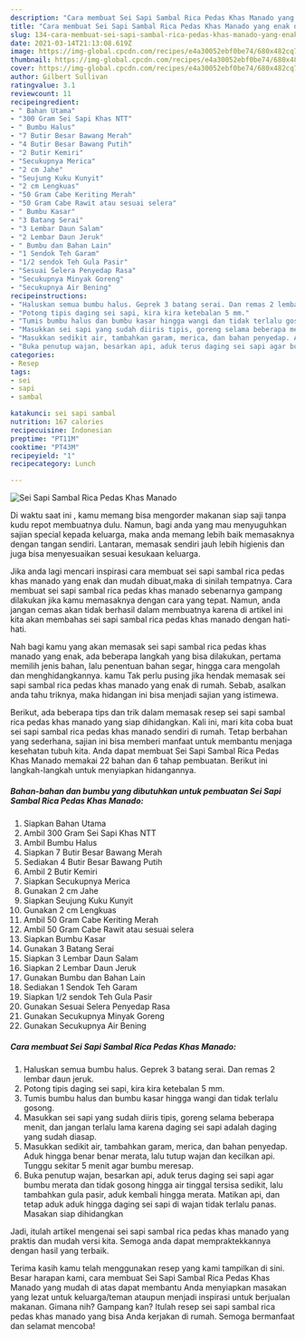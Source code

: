 ```yaml
---
description: "Cara membuat Sei Sapi Sambal Rica Pedas Khas Manado yang enak dan Mudah Dibuat"
title: "Cara membuat Sei Sapi Sambal Rica Pedas Khas Manado yang enak dan Mudah Dibuat"
slug: 134-cara-membuat-sei-sapi-sambal-rica-pedas-khas-manado-yang-enak-dan-mudah-dibuat
date: 2021-03-14T21:13:08.619Z
image: https://img-global.cpcdn.com/recipes/e4a30052ebf0be74/680x482cq70/sei-sapi-sambal-rica-pedas-khas-manado-foto-resep-utama.jpg
thumbnail: https://img-global.cpcdn.com/recipes/e4a30052ebf0be74/680x482cq70/sei-sapi-sambal-rica-pedas-khas-manado-foto-resep-utama.jpg
cover: https://img-global.cpcdn.com/recipes/e4a30052ebf0be74/680x482cq70/sei-sapi-sambal-rica-pedas-khas-manado-foto-resep-utama.jpg
author: Gilbert Sullivan
ratingvalue: 3.1
reviewcount: 11
recipeingredient:
- " Bahan Utama"
- "300 Gram Sei Sapi Khas NTT"
- " Bumbu Halus"
- "7 Butir Besar Bawang Merah"
- "4 Butir Besar Bawang Putih"
- "2 Butir Kemiri"
- "Secukupnya Merica"
- "2 cm Jahe"
- "Seujung Kuku Kunyit"
- "2 cm Lengkuas"
- "50 Gram Cabe Keriting Merah"
- "50 Gram Cabe Rawit atau sesuai selera"
- " Bumbu Kasar"
- "3 Batang Serai"
- "3 Lembar Daun Salam"
- "2 Lembar Daun Jeruk"
- " Bumbu dan Bahan Lain"
- "1 Sendok Teh Garam"
- "1/2 sendok Teh Gula Pasir"
- "Sesuai Selera Penyedap Rasa"
- "Secukupnya Minyak Goreng"
- "Secukupnya Air Bening"
recipeinstructions:
- "Haluskan semua bumbu halus. Geprek 3 batang serai. Dan remas 2 lembar daun jeruk."
- "Potong tipis daging sei sapi, kira kira ketebalan 5 mm."
- "Tumis bumbu halus dan bumbu kasar hingga wangi dan tidak terlalu gosong."
- "Masukkan sei sapi yang sudah diiris tipis, goreng selama beberapa menit, dan jangan terlalu lama karena daging sei sapi adalah daging yang sudah diasap."
- "Masukkan sedikit air, tambahkan garam, merica, dan bahan penyedap. Aduk hingga benar benar merata, lalu tutup wajan dan kecilkan api. Tunggu sekitar 5 menit agar bumbu meresap."
- "Buka penutup wajan, besarkan api, aduk terus daging sei sapi agar bumbu merata dan tidak gosong hingga air tinggal tersisa sedikit, lalu tambahkan gula pasir, aduk kembali hingga merata. Matikan api, dan tetap aduk aduk hingga daging sei sapi di wajan tidak terlalu panas. Masakan siap dihidangkan"
categories:
- Resep
tags:
- sei
- sapi
- sambal

katakunci: sei sapi sambal 
nutrition: 167 calories
recipecuisine: Indonesian
preptime: "PT11M"
cooktime: "PT43M"
recipeyield: "1"
recipecategory: Lunch

---
```



![Sei Sapi Sambal Rica Pedas Khas Manado](https://img-global.cpcdn.com/recipes/e4a30052ebf0be74/680x482cq70/sei-sapi-sambal-rica-pedas-khas-manado-foto-resep-utama.jpg)

Di waktu  saat ini , kamu memang bisa mengorder makanan siap saji tanpa kudu repot membuatnya dulu. Namun, bagi anda yang mau menyuguhkan sajian special kepada keluarga, maka anda memang lebih baik memasaknya dengan tangan sendiri. Lantaran, memasak sendiri jauh lebih higienis dan juga bisa menyesuaikan sesuai kesukaan keluarga.

Jika anda lagi mencari inspirasi cara membuat sei sapi sambal rica pedas khas manado yang enak dan mudah dibuat,maka di sinilah tempatnya. Cara membuat sei sapi sambal rica pedas khas manado  sebenarnya gampang dilakukan jika kamu memasaknya dengan cara yang tepat. Namun, anda jangan cemas akan tidak berhasil dalam membuatnya 
karena di artikel ini kita akan membahas sei sapi sambal rica pedas khas manado dengan hati-hati.  



Nah bagi kamu yang akan memasak sei sapi sambal rica pedas khas manado yang enak, ada beberapa langkah yang bisa dilakukan, pertama memilih jenis bahan, lalu penentuan bahan segar, hingga cara mengolah dan menghidangkannya. kamu Tak perlu pusing jika hendak memasak sei sapi sambal rica pedas khas manado yang enak di rumah. Sebab, asalkan anda  tahu triknya, maka hidangan ini bisa menjadi sajian yang istimewa.

Berikut, ada beberapa tips dan trik dalam memasak resep sei sapi sambal rica pedas khas manado yang siap dihidangkan. Kali ini, mari kita coba buat sei sapi sambal rica pedas khas manado sendiri di rumah. Tetap berbahan yang sederhana, sajian ini bisa memberi manfaat untuk membantu menjaga kesehatan tubuh kita. Anda dapat membuat Sei Sapi Sambal Rica Pedas Khas Manado memakai 22 bahan dan 6 tahap pembuatan. Berikut ini langkah-langkah untuk menyiapkan hidangannya.

<!--inarticleads1-->

##### Bahan-bahan dan bumbu yang dibutuhkan untuk pembuatan Sei Sapi Sambal Rica Pedas Khas Manado:

1. Siapkan  Bahan Utama
1. Ambil 300 Gram Sei Sapi Khas NTT
1. Ambil  Bumbu Halus
1. Siapkan 7 Butir Besar Bawang Merah
1. Sediakan 4 Butir Besar Bawang Putih
1. Ambil 2 Butir Kemiri
1. Siapkan Secukupnya Merica
1. Gunakan 2 cm Jahe
1. Siapkan Seujung Kuku Kunyit
1. Gunakan 2 cm Lengkuas
1. Ambil 50 Gram Cabe Keriting Merah
1. Ambil 50 Gram Cabe Rawit atau sesuai selera
1. Siapkan  Bumbu Kasar
1. Gunakan 3 Batang Serai
1. Siapkan 3 Lembar Daun Salam
1. Siapkan 2 Lembar Daun Jeruk
1. Gunakan  Bumbu dan Bahan Lain
1. Sediakan 1 Sendok Teh Garam
1. Siapkan 1/2 sendok Teh Gula Pasir
1. Gunakan Sesuai Selera Penyedap Rasa
1. Gunakan Secukupnya Minyak Goreng
1. Gunakan Secukupnya Air Bening




<!--inarticleads2-->

##### Cara membuat Sei Sapi Sambal Rica Pedas Khas Manado:

1. Haluskan semua bumbu halus. Geprek 3 batang serai. Dan remas 2 lembar daun jeruk.
1. Potong tipis daging sei sapi, kira kira ketebalan 5 mm.
1. Tumis bumbu halus dan bumbu kasar hingga wangi dan tidak terlalu gosong.
1. Masukkan sei sapi yang sudah diiris tipis, goreng selama beberapa menit, dan jangan terlalu lama karena daging sei sapi adalah daging yang sudah diasap.
1. Masukkan sedikit air, tambahkan garam, merica, dan bahan penyedap. Aduk hingga benar benar merata, lalu tutup wajan dan kecilkan api. Tunggu sekitar 5 menit agar bumbu meresap.
1. Buka penutup wajan, besarkan api, aduk terus daging sei sapi agar bumbu merata dan tidak gosong hingga air tinggal tersisa sedikit, lalu tambahkan gula pasir, aduk kembali hingga merata. Matikan api, dan tetap aduk aduk hingga daging sei sapi di wajan tidak terlalu panas. Masakan siap dihidangkan




Jadi, itulah artikel mengenai  sei sapi sambal rica pedas khas manado  yang praktis dan mudah versi kita. Semoga anda dapat mempraktekkannya dengan hasil yang terbaik. 

Terima kasih kamu telah menggunakan resep yang kami tampilkan di sini. Besar harapan kami, cara membuat  Sei Sapi Sambal Rica Pedas Khas Manado yang mudah di atas dapat membantu Anda menyiapkan masakan yang lezat untuk keluarga/teman ataupun menjadi inspirasi untuk berjualan makanan. Gimana nih? Gampang kan? Itulah resep sei sapi sambal rica pedas khas manado yang bisa Anda kerjakan di rumah. Semoga bermanfaat dan selamat mencoba!

